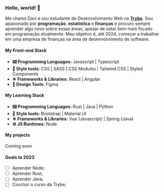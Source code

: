 ### Hello, world! 👋
Me chamo Davi e sou estudante de Desenvolvimento Web na **[Trybe](https://www.betrybe.com/)**. Sou apaixonado por **programação**, **estatística** e **finanças** e procuro sempre aprender algo novo sobre essas áreas, apesar de estar bem mais focado em programação atualmente. Meu objetivo é, até 2024, começar a trabalhar em uma empresa de finanças na área de desenvolvimento de software.

#### My Front-end Stack

- **⌨️ Programming Languages:** Javascript | Typescript
- **💅 Style tools:** CSS | SASS | CSS Modules | Tailwind CSS | Styled Components
- **⚛️ Frameworks & Libraries:** React | Angular
- **📏 Design Tools:** Figma

#### My Learning Stack

- **⌨️ Programming Languages:** Rust | Java | Python
- **💅 Style tools:** Bootstrap | Material UI
- **⚛️ Frameworks & Libraries:** Vue (Javascript) | Spring (Java)
- **⚙️ JS Runtimes:** Node

#### My projects
Coming soon

#### Goals to 2023

- [ ] Aprender Node;
- [ ] Aprender Rust;
- [ ] Aprender Java;
- [ ] Concluir o curso da Trybe;
